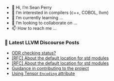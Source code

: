 - 👋 Hi, I’m Sean Perry
- 👀 I’m interested in compilers (c++, COBOL, llvm)
- 🌱 I’m currently learning ...
- 💞️ I’m looking to collaborate on ...
- 📫 How to reach me ...

<!---
s66perry/s66perry is a ✨ special ✨ repository because its `README.md` (this file) appears on your GitHub profile.
You can click the Preview link to take a look at your changes.
--->
### 📕 Latest LLVM Discourse Posts

<!-- DISCOURSE-LLVM:START -->
- [ODR checking status?](https://discourse.llvm.org/t/odr-checking-status/69122#post_6)
- [[RFC] About the default location for std modules](https://discourse.llvm.org/t/rfc-about-the-default-location-for-std-modules/69191#post_17)
- [[RFC] About the default location for std modules](https://discourse.llvm.org/t/rfc-about-the-default-location-for-std-modules/69191#post_16)
- [Guidance in contributing to the project](https://discourse.llvm.org/t/guidance-in-contributing-to-the-project/69008?page=2#post_25)
- [Using Tensor `Encoding` attribute](https://discourse.llvm.org/t/using-tensor-encoding-attribute/69142#post_3)
<!-- DISCOURSE-LLVM:END -->
